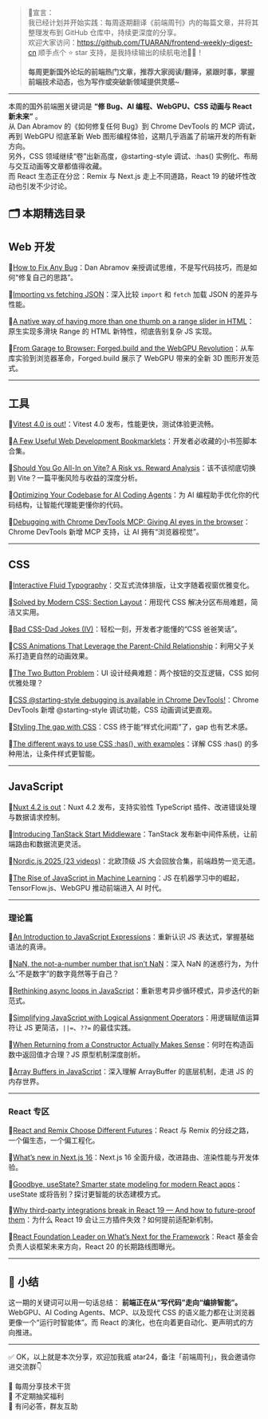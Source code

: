 > 📢宣言：\
> 我已经计划并开始实践：每周逐期翻译《前端周刊》内的每篇文章，并将其整理发布到 GitHub 仓库中，持续更深度的分享。\
> 欢迎大家访问：<https://github.com/TUARAN/frontend-weekly-digest-cn>
> 顺手点个 ⭐ star 支持，是我持续输出的续航电池🔋✨！
> 
>**每周更新国外论坛的前端热门文章，推荐大家阅读/翻译，紧跟时事，掌握前端技术动态，也为写作或突破新领域提供灵感~**

* * *

本周的国外前端圈关键词是 **“修 Bug、AI 编程、WebGPU、CSS 动画与 React 新未来”** 。  
从 Dan Abramov 的《如何修复任何 Bug》到 Chrome DevTools 的 MCP 调试，再到 WebGPU 彻底革新 Web 图形编程体验，这期几乎涵盖了前端开发的所有新方向。  
另外，CSS 领域继续“卷”出新高度，@starting-style 调试、:has() 实例化、布局与交互动画等文章都值得收藏。  
而 React 生态正在分岔：Remix 与 Next.js 走上不同道路，React 19 的破坏性改动也引发不少讨论。


## 🗂 本期精选目录

## Web 开发

🔹[How to Fix Any Bug](https://overreacted.io/how-to-fix-any-bug/)：Dan Abramov 亲授调试思维，不是写代码技巧，而是如何“修复自己的思路”。

🔹[Importing vs fetching JSON](https://jakearchibald.com/2025/importing-vs-fetching-json/)：深入比较 `import` 和 `fetch` 加载 JSON 的差异与性能。

🔹[A native way of having more than one thumb on a range slider in HTML](https://utilitybend.com/blog/a-native-way-of-having-more-than-one-thumb-on-a-range-slider-in-html)：原生实现多滑块 Range 的 HTML 新特性，彻底告别复杂 JS 实现。

🔹[From Garage to Browser: Forged.build and the WebGPU Revolution](https://tympanus.net/codrops/2025/10/20/from-garage-to-browser-forged-build-and-the-webgpu-revolution/)：从车库实验到浏览器革命，Forged.build 展示了 WebGPU 带来的全新 3D 图形开发范式。

* * *

## 工具

🔹[Vitest 4.0 is out!](https://vitest.dev/blog/vitest-4)：Vitest 4.0 发布，性能更快，测试体验更流畅。

🔹[A Few Useful Web Development Bookmarklets](https://www.alwaystwisted.com/articles/a-few-web-developer-bookmarklets)：开发者必收藏的小书签脚本合集。

🔹[Should You Go All-In on Vite? A Risk vs. Reward Analysis](https://thenewstack.io/should-you-go-all-in-on-vite-a-risk-vs-reward-analysis/)：该不该彻底切换到 Vite？一篇平衡风险与收益的深度分析。

🔹[Optimizing Your Codebase for AI Coding Agents](https://www.aaron-gustafson.com/notebook/optimizing-your-codebase-for-ai-coding-agents/)：为 AI 编程助手优化你的代码结构，让智能代理能更懂你的代码。

🔹[Debugging with Chrome DevTools MCP: Giving AI eyes in the browser](https://blog.logrocket.com/debugging-with-chrome-devtools-mcp/)：Chrome DevTools 新增 MCP 支持，让 AI 拥有“浏览器视觉”。

* * *

## CSS

🔹[Interactive Fluid Typography](https://electricmagicfactory.com/articles/interactive-fluid-typography/)：交互式流体排版，让文字随着视窗优雅变化。

🔹[Solved by Modern CSS: Section Layout](https://ishadeed.com/article/modern-css-section-layout/)：用现代 CSS 解决分区布局难题，简洁又实用。

🔹[Bad CSS-Dad Jokes (IV)](https://alvaromontoro.com/blog/68085/bad-css-dad-jokes-4)：轻松一刻，开发者才能懂的“CSS 爸爸笑话”。

🔹[CSS Animations That Leverage the Parent-Child Relationship](https://css-tricks.com/css-animations-that-leverage-the-parent-child-relationship/)：利用父子关系打造更自然的动画效果。

🔹[The Two Button Problem](https://frontendmasters.com/blog/the-two-button-problem/)：UI 设计经典难题：两个按钮的交互逻辑，CSS 如何优雅处理？

🔹[CSS @starting-style debugging is available in Chrome DevTools!](https://www.bram.us/2025/10/21/css-starting-style-debugging-is-available-in-chrome-devtools/)：Chrome DevTools 新增 @starting-style 调试功能，CSS 动画调试更直观。

🔹[Styling The gap with CSS](https://www.alwaystwisted.com/articles/styling-the-gap-with-css)：CSS 终于能“样式化间距”了，gap 也有艺术感。

🔹[The different ways to use CSS :has(), with examples](https://blog.logrocket.com/blog/different-ways-to-use-css-has/)：详解 CSS :has() 的多种用法，让条件样式更智能。

* * *

## JavaScript

🔹[Nuxt 4.2 is out](https://nuxt.com/blog/v4-2)：Nuxt 4.2 发布，支持实验性 TypeScript 插件、改进错误处理与数据请求控制。

🔹[Introducing TanStack Start Middleware](https://frontendmasters.com/blog/introducing-tanstack-start-middleware/)：TanStack 发布新中间件系统，让前端路由和数据流更灵活。

🔹[Nordic.js 2025 (23 videos)](https://www.youtube.com/playlist?list=PLGP3VO5jDf8zbWz3M_2rbLlcDOL6clXHz)：北欧顶级 JS 大会回放合集，前端趋势一览无遗。

🔹[The Rise of JavaScript in Machine Learning](https://thenewstack.io/the-rise-of-javascript-in-machine-learning/)：JS 在机器学习中的崛起，TensorFlow.js、WebGPU 推动前端进入 AI 时代。

* * *

### 理论篇

🔹[An Introduction to JavaScript Expressions](https://css-tricks.com/an-introduction-to-javascript-expressions/)：重新认识 JS 表达式，掌握基础语法的真谛。

🔹[NaN, the not-a-number number that isn’t NaN](https://piccalil.li/blog/nan-the-not-a-number-number-that-isnt-nan/)：深入 NaN 的迷惑行为，为什么“不是数字”的数字竟然等于自己？

🔹[Rethinking async loops in JavaScript](https://allthingssmitty.com/2025/10/20/rethinking-async-loops-in-javascript/)：重新思考异步循环模式，异步迭代的新范式。

🔹[Simplifying JavaScript with Logical Assignment Operators](https://jsdev.space/logical-assignment-operators-js/)：用逻辑赋值运算符让 JS 更简洁，`||=`、`??=` 的最佳实践。

🔹[When Returning from a Constructor Actually Makes Sense](https://jsdev.space/js-constructor-return/)：何时在构造函数中返回值才合理？JS 原型机制深度剖析。

🔹[Array Buffers in JavaScript](https://www.telerik.com/blogs/array-buffers-javascript)：深入理解 ArrayBuffer 的底层机制，走进 JS 的内存世界。

* * *

### React 专区

🔹[React and Remix Choose Different Futures](https://laconicwit.com/react-and-remix-choose-different-futures/)：React 与 Remix 的分歧之路，一个偏生态，一个偏工程化。

🔹[What’s new in Next.js 16](https://www.trevorlasn.com/blog/whats-new-in-nextjs-16)：Next.js 16 全面升级，改进路由、渲染性能与开发体验。

🔹[Goodbye, useState? Smarter state modeling for modern React apps](https://blog.logrocket.com/goodbye-usestate-react-state-modeling/)：useState 或将告别？探讨更智能的状态建模方式。

🔹[Why third-party integrations break in React 19 — And how to future-proof them](https://blog.logrocket.com/why-third-party-integrations-break-react-19-how-future-proof/)：为什么 React 19 会让三方插件失效？如何提前适配新机制。

🔹[React Foundation Leader on What’s Next for the Framework](https://thenewstack.io/react-foundation-leader-on-whats-next-for-the-framework/)：React 基金会负责人谈框架未来方向，React 20 的长期路线图曝光。

* * *

## 📌 小结

这一期的关键词可以用一句话总结： **前端正在从“写代码”走向“编排智能”。**  
WebGPU、AI Coding Agents、MCP、以及现代 CSS 的语义能力都在让浏览器更像一个“运行时智能体”。而 React 的演化，也在向着更自动化、更声明式的方向推进。

* * *

✅ OK，以上就是本次分享，欢迎加我威 atar24，备注「前端周刊」，我会邀请你进交流群👇

🚀 每周分享技术干货  
🎁 不定期抽奖福利  
💬 有问必答，群友互助